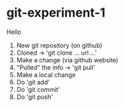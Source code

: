 # git-experiment-1

Hello 

1. New git repository (on github)
1. Cloned -> 'git clone ... url ...'
1. Make a change (via github website)
1. "Pulled" the info -> 'git pull'
1. Make a local change
1. Do 'git add'
1. Do 'git commit'
1. Do 'git push'
